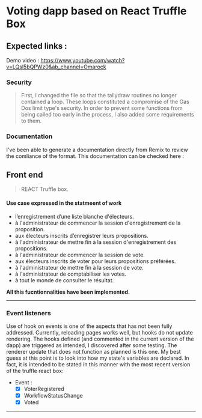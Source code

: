 # Voting dapp based on React Truffle Box

## Expected links :

Demo video :
https://www.youtube.com/watch?v=LQsl5bQPWz0&ab_channel=Omarock



### Security

> First, I changed the file so that the tallydraw routines no longer contained a loop.
> These loops constituted a compromise of the Gas Dos limit type's security. In order to prevent some functions from being called too early in the process, I also added some requirements to them.

### Documentation

I've been able to generate a documentation directly from Remix to review the comliance of the format. This documentation can be checked here :


## Front end 

> REACT Truffle box.


#### Use case expressed in the statmeent of work

- l’enregistrement d’une liste blanche d'électeurs.
- à l'administrateur de commencer la session d'enregistrement de la proposition.
- aux électeurs inscrits d’enregistrer leurs propositions.
- à l'administrateur de mettre fin à la session d'enregistrement des propositions.
- à l'administrateur de commencer la session de vote.
- aux électeurs inscrits de voter pour leurs propositions préférées.
- à l'administrateur de mettre fin à la session de vote.
- à l'administrateur de comptabiliser les votes.
- à tout le monde de consulter le résultat.

**All this fucntionnalities have been implemented.**

---

### Event listeners

Use of hook on events is one of the aspects that has not been fully addressed. Currently, reloading pages works well, but hooks do not update rendering. The hooks defined (and commented in the current version of the dapp) are triggered as intended, I discovered after some testing. The renderer update that does not function as planned is this one. My best guess at this point is to look into how my state's variables are declared. In fact, it is intended to be stated in this manner with the most recent version of the truffle react box:

- Event :
  - [x] VoterRegistered
  - [x] WorkflowStatusChange
  - [x] Voted

---
